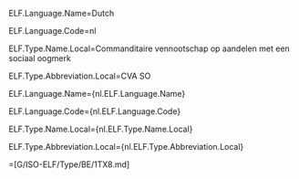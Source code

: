 ELF.Language.Name=Dutch

ELF.Language.Code=nl

ELF.Type.Name.Local=Commanditaire vennootschap op aandelen met een sociaal oogmerk

ELF.Type.Abbreviation.Local=CVA SO


ELF.Language.Name={nl.ELF.Language.Name}

ELF.Language.Code={nl.ELF.Language.Code}

ELF.Type.Name.Local={nl.ELF.Type.Name.Local}

ELF.Type.Abbreviation.Local={nl.ELF.Type.Abbreviation.Local}

=[G/ISO-ELF/Type/BE/1TX8.md]